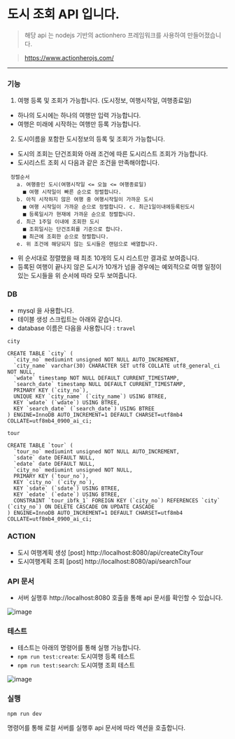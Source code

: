 # 도시 조회 API 입니다.

> 해당 api 는 nodejs 기반의 actionhero 프레임워크를 사용하여 만들어졌습니다.

> https://www.actionherojs.com/

-----

### 기능
1. 여행 등록 및 조회가 가능합니다. (도시정보, 여행시작일, 여행종료일)
 - 하나의 도시에는 하나의 여행만 입력 가능합니다.
 - 여행은 미래에 시작하는 여행만 등록 가능합니다.

2. 도시이름을 포함한 도시정보의 등록 및 조회가 가능합니다.
 - 도시의 조회는 단건조회와 아래 조건에 따른 도시리스트 조회가 가능합니다.
 -  도시리스트 조회 시 다음과 같은 조건을 만족해야합니다.
 ```
  정렬순서
    a. 여행중인 도시(여행시작일 <= 오늘 <= 여행종료일)
      ■ 여행 시작일이 빠른 순으로 정렬합니다.
    b. 아직 시작하지 않은 여행 중 여행시작일이 가까운 도시
      ■ 여행 시작일이 가까운 순으로 정렬합니다. c. 최근1일이내에등록된도시
      ■ 등록일시가 현재에 가까운 순으로 정렬합니다.
    d. 최근 1주일 이내에 조회한 도시
      ■ 조회일시는 단건조회를 기준으로 합니다.
      ■ 최근에 조회한 순으로 정렬합니다.
    e. 위 조건에 해당되지 않는 도시들은 랜덤으로 배열합니다.
```
- 위 순서대로 정렬했을 때 최초 10개의 도시 리스트만 결과로 보여줍니다.
- 등록된 여행이 끝나지 않은 도시가 10개가 넘을 경우에는 예외적으로 여행 일정이 있는
도시들을 위 순서에 따라 모두 보여줍니다.

### DB
- mysql 을 사용합니다.
- 테이블 생성 스크립트는 아래와 같습니다.
- database 이름은 다음을 사용합니다 : `travel`

`city`
```
CREATE TABLE `city` (
  `city_no` mediumint unsigned NOT NULL AUTO_INCREMENT,
  `city_name` varchar(30) CHARACTER SET utf8 COLLATE utf8_general_ci NOT NULL,
  `wdate` timestamp NOT NULL DEFAULT CURRENT_TIMESTAMP,
  `search_date` timestamp NULL DEFAULT CURRENT_TIMESTAMP,
  PRIMARY KEY (`city_no`),
  UNIQUE KEY `city_name` (`city_name`) USING BTREE,
  KEY `wdate` (`wdate`) USING BTREE,
  KEY `search_date` (`search_date`) USING BTREE
) ENGINE=InnoDB AUTO_INCREMENT=1 DEFAULT CHARSET=utf8mb4 COLLATE=utf8mb4_0900_ai_ci;
```
`tour`
```
CREATE TABLE `tour` (
  `tour_no` mediumint unsigned NOT NULL AUTO_INCREMENT,
  `sdate` date DEFAULT NULL,
  `edate` date DEFAULT NULL,
  `city_no` mediumint unsigned NOT NULL,
  PRIMARY KEY (`tour_no`),
  KEY `city_no` (`city_no`),
  KEY `sdate` (`sdate`) USING BTREE,
  KEY `edate` (`edate`) USING BTREE,
  CONSTRAINT `tour_ibfk_1` FOREIGN KEY (`city_no`) REFERENCES `city` (`city_no`) ON DELETE CASCADE ON UPDATE CASCADE
) ENGINE=InnoDB AUTO_INCREMENT=1 DEFAULT CHARSET=utf8mb4 COLLATE=utf8mb4_0900_ai_ci;
```


### ACTION
- 도시 여행계획 생성
  [post] http://localhost:8080/api/createCityTour
- 도시여행계획 조회
  [post] http://localhost:8080/api/searchTour


### API 문서
- 서버 실행후 http://localhost:8080 호출을 통해 api 문서를 확인할 수 있습니다.

![image](https://user-images.githubusercontent.com/16997252/131489037-96c1032a-76a2-408b-b918-09063485e603.png)


### 테스트
- 테스트는 아래의 명령어를 통해 실행 가능합니다.
- `npm run test:create`: 도시여행 등록 테스트
- `npm run test:search`: 도시여행 조회 테스트

![image](https://user-images.githubusercontent.com/16997252/131489170-258b0722-daf3-48fb-84ad-ec0c0219e521.png)


### 실행

```shell
npm run dev
```
명령어를 통해 로컬 서버를 실행후 api 문서에 따라 액션을 호출합니다.
